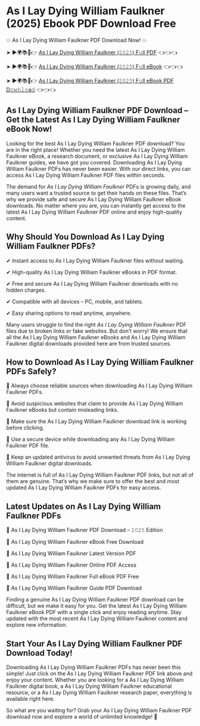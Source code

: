# As I Lay Dying William Faulkner (2025) Ebook PDF Download Free

💥 As I Lay Dying William Faulkner PDF Download Now! 💥

➤ ►🌍📚📱👉 [As I Lay Dying William Faulkner (𝟸𝟶𝟸𝟻) F𝚞ll PDF](https://getpdf.xyz/as-i-lay-dying-william-faulkner) 👈👈👈


➤ ►🌍📚📱👉 [As I Lay Dying William Faulkner (𝟸𝟶𝟸𝟻) F𝚞ll eBook](https://getpdf.xyz/as-i-lay-dying-william-faulkner) 👈👈👈


➤ ►🌍📚📱👉 [As I Lay Dying William Faulkner (𝟸𝟶𝟸𝟻) F𝚞ll eBook PDF D𝚘𝚠𝚗𝚕𝚘a𝚍](https://getpdf.xyz/as-i-lay-dying-william-faulkner) 👈👈👈


## As I Lay Dying William Faulkner PDF Download – Get the Latest As I Lay Dying William Faulkner eBook Now!

Looking for the best As I Lay Dying William Faulkner PDF download? You are in the right place! Whether you need the latest As I Lay Dying William Faulkner eBook, a research document, or exclusive As I Lay Dying William Faulkner guides, we have got you covered. Downloading As I Lay Dying William Faulkner PDFs has never been easier. With our direct links, you can access As I Lay Dying William Faulkner PDF files within seconds.

The demand for *As I Lay Dying William Faulkner* PDFs is growing daily, and many users want a trusted source to get their hands on these files. That’s why we provide safe and secure As I Lay Dying William Faulkner eBook downloads. No matter where you are, you can instantly get access to the latest As I Lay Dying William Faulkner PDF online and enjoy high-quality content.

## Why Should You Download As I Lay Dying William Faulkner PDFs?

✔ Instant access to As I Lay Dying William Faulkner files without waiting.

✔ High-quality As I Lay Dying William Faulkner eBooks in PDF format.

✔ Free and secure As I Lay Dying William Faulkner downloads with no hidden charges.

✔ Compatible with all devices – PC, mobile, and tablets.

✔ Easy sharing options to read anytime, anywhere.

Many users struggle to find the right *As I Lay Dying William Faulkner* PDF files due to broken links or fake websites. But don’t worry! We ensure that all the As I Lay Dying William Faulkner eBooks and As I Lay Dying William Faulkner digital downloads provided here are from trusted sources.

## How to Download As I Lay Dying William Faulkner PDFs Safely?

📌 Always choose reliable sources when downloading As I Lay Dying William Faulkner PDFs.

📌 Avoid suspicious websites that claim to provide As I Lay Dying William Faulkner eBooks but contain misleading links.

📌 Make sure the As I Lay Dying William Faulkner download link is working before clicking.

📌 Use a secure device while downloading any As I Lay Dying William Faulkner PDF file.

📌 Keep an updated antivirus to avoid unwanted threats from As I Lay Dying William Faulkner digital downloads.

The internet is full of As I Lay Dying William Faulkner PDF links, but not all of them are genuine. That’s why we make sure to offer the best and most updated As I Lay Dying William Faulkner PDFs for easy access.

## Latest Updates on As I Lay Dying William Faulkner PDFs

🔹 As I Lay Dying William Faulkner PDF Download – 𝟸𝟶𝟸𝟻 Edition

🔹 As I Lay Dying William Faulkner eBook Free Download

🔹 As I Lay Dying William Faulkner Latest Version PDF

🔹 As I Lay Dying William Faulkner Online PDF Access

🔹 As I Lay Dying William Faulkner Full eBook PDF Free

🔹 As I Lay Dying William Faulkner Guide PDF Download

Finding a genuine As I Lay Dying William Faulkner PDF download can be difficult, but we make it easy for you. Get the latest As I Lay Dying William Faulkner eBook PDF with a single click and enjoy reading anytime. Stay updated with the most recent As I Lay Dying William Faulkner content and explore new information.

## Start Your As I Lay Dying William Faulkner PDF Download Today!

Downloading As I Lay Dying William Faulkner PDFs has never been this simple! Just click on the As I Lay Dying William Faulkner PDF link above and enjoy your content. Whether you are looking for a As I Lay Dying William Faulkner digital book, a As I Lay Dying William Faulkner educational resource, or a As I Lay Dying William Faulkner research paper, everything is available right here.

So what are you waiting for? Grab your As I Lay Dying William Faulkner PDF download now and explore a world of unlimited knowledge! 🚀